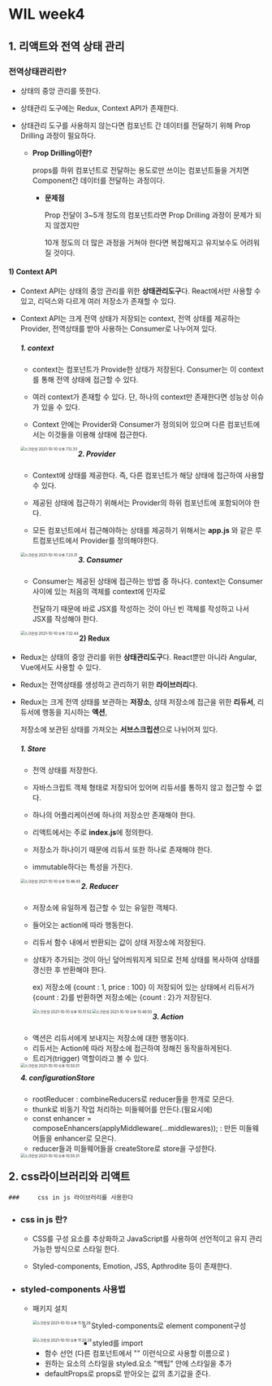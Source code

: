 # WIL week4

## 1. 리액트와 전역 상태 관리

### 전역상태관리란?

- 상태의 중앙 관리를 뜻한다. 

- 상태관리 도구에는 Redux, Context API가 존재한다.

- 상태관리 도구를 사용하지 않는다면 컴포넌트 간 데이터를 전달하기 위해 Prop Drilling 과정이 필요하다.

  * <b>Prop Drilling이란?</b>

    props를 하위 컴포넌트로 전달하는 용도로만 쓰이는 컴포넌트들을 거치면 Component간 데이터를 전달하는 과정이다.

    - <b>문제점</b>

      Prop 전달이 3~5개 정도의 컴포넌트라면 Prop Drilling 과정이 문제가 되지 않겠지만

      10개 정도의 더 많은 과정을 거쳐야 한다면 복잡해지고 유지보수도 어려워 질 것이다.

#### 	1) Context API

- Context API는 상태의 중앙 관리를 위한 <b>상태관리도구</b>다. React에서만 사용할 수 있고, 리덕스와 다르게 여러 저장소가 존재할 수 있다.

- Context API는 크게 전역 상태가 저장되는 context, 전역 상태를 제공하는 Provider, 전역상태를 받아 사용하는 Consumer로 나누어져 있다.

  

  ##### 1. context

   - context는 컴포넌트가 Provide한 상태가 저장된다. Consumer는 이 context를 통해 전역 상태에 접근할 수 있다.

   - 여러 context가 존재할 수 있다. 단, 하나의 context만 존재한다면 성능상 이슈가 있을 수 있다.

   - Context 안에는 Provider와 Consumer가 정의되어 있으며 다른 컴포넌트에서는 이것들을 이용해 상태에 접근한다.

     

  <img src="/Users/kim/Documents/GitHub/voyage99-wil/img/스크린샷 2021-10-10 오후 7.12.33.png" alt="스크린샷 2021-10-10 오후 7.12.33" style="zoom:50%;" align = "left" />

  

  ##### 2. Provider

  - Context에 상태를 제공한다. 즉, 다른 컴포넌트가 해당 상태에 접근하여 사용할 수 있다.

  - 제공된 상태에 접근하기 위해서는 Provider의 하위 컴포넌트에 포함되어야 한다.

  - 모든 컴포넌트에서 접근해야하는 상태를 제공하기 위해서는 <b>app.js</b> 와 같은 루트컴포넌트에서 Provider를 정의해야한다.

    

  <img src="/Users/kim/Documents/GitHub/voyage99-wil/img/스크린샷 2021-10-10 오후 7.23.31.png" alt="스크린샷 2021-10-10 오후 7.23.31" style="zoom:50%;" align = "left"/>

  

  ##### 3. Consumer

  - Consumer는 제공된 상태에 접근하는 방법 중 하나다. context는 Consumer 사이에 있는 처음의 객체를 context에 인자로

    전달하기 때문에 바로 JSX를 작성하는 것이 아닌 빈 객체를 작성하고 나서 JSX를 작성해야 한다.

  

  <img src="/Users/kim/Documents/GitHub/voyage99-wil/img/스크린샷 2021-10-10 오후 7.32.44.png" alt="스크린샷 2021-10-10 오후 7.32.44" style="zoom:50%;" align = "left"/>



#### 2) Redux

- Redux는 상태의 중앙 관리를 위한 <b>상태관리도구</b>다. React뿐만 아니라 Angular, Vue에서도 사용할 수 있다.

- Redux는 전역상태를 생성하고 관리하기 위한 <b>라이브러리</b>다.

- Redux는 크게 전역 상태를 보관하는 <b>저장소</b>, 상태 저장소에 접근을 위한 <b>리듀서</b>, 리듀서에 행동을 지시하는 <b>액션</b>,

  저장소에 보관된 상태를 가져오는 <b>서브스크립션</b>으로 나뉘어져 있다.

  

  ##### 1. Store

  - 전역 상태를 저장한다.

  - 자바스크립트 객체 형태로 저장되어 있어며 리듀서를 통하지 않고 접근할 수 없다.

  - 하나의 어플리케이션에 하나의 저장소만 존재해야 한다.

  - 리액트에서는 주로 <b>index.js</b>에 정의한다.

  - 저장소가 하나이기 때문에 리듀서 또한 하나로 존재해야 한다.

  - immutable하다는 특성을 가진다.

    

  <img src="/Users/kim/Documents/GitHub/voyage99-wil/img/스크린샷 2021-10-10 오후 10.46.45.png" alt="스크린샷 2021-10-10 오후 10.46.45" style="zoom:50%;" align = "left"/>

  

  ##### 2. Reducer

  - 저장소에 유일하게 접근할 수 있는 유일한 객체다.

  - 들어오는 action에 따라 행동한다.

  - 리듀서 함수 내에서 반환되는 값이 상태 저장소에 저장된다.

  - 상태가 추가되는 것이 아닌 덮어씌워지게 되므로 전체 상태를 복사하여 상태를 갱신한 후 반환해야 한다.

    ex) 저장소에 {count : 1, price : 100} 이 저장되어 있는 상태에서 리듀서가 {count : 2}를 반환하면 저장소에는 {count : 2}가 저장된다.

    

    <img src="/Users/kim/Documents/GitHub/voyage99-wil/img/스크린샷 2021-10-10 오후 10.51.52.png" alt="스크린샷 2021-10-10 오후 10.51.52" style="zoom:50%;" align = "left"/>

  <img src="/Users/kim/Documents/GitHub/voyage99-wil/img/스크린샷 2021-10-10 오후 10.48.50.png" alt="스크린샷 2021-10-10 오후 10.48.50" style="zoom:50%;" align = "left"/>

  

  ##### 3. Action

  - 액션은 리듀서에게 보내지는 저장소에 대한 행동이다.
  - 리듀서는 Action에 따라 저장소에 접근하여 정해진 동작을하게된다.
  - 트리거(trigger) 역할이라고 볼 수 있다.

  <img src="/Users/kim/Documents/GitHub/voyage99-wil/img/스크린샷 2021-10-10 오후 10.50.01.png" alt="스크린샷 2021-10-10 오후 10.50.01" style="zoom:50%;" align = "left"/>

  

  ##### 4. configurationStore

  - rootReducer : combineReducers로 reducer들을 한개로 모은다.
  - thunk로 비동기 작업 처리하는 미들웨어를 만든다.(필요시에)
  - const enhancer = composeEnhancers(applyMiddleware(...middlewares));  : 만든 미들웨어들을 enhancer로 모은다.
  - reducer들과 미들웨어들을 createStore로 store을 구성한다.

  <img src="/Users/kim/Documents/GitHub/voyage99-wil/img/스크린샷 2021-10-10 오후 10.55.31.png" alt="스크린샷 2021-10-10 오후 10.55.31" style="zoom:50%;" align = "left"/>

## 2. css라이브러리와 리액트

	### 	css in js 라이브러리를 사용한다

- ### css in js 란?

  - CSS를 구성 요소를 추상화하고 JavaScript를 사용하여 선언적이고 유지 관리 가능한 방식으로 스타일 한다.

  - Styled-components, Emotion, JSS, Apthrodite 등이 존재한다.

- ### styled-components 사용법

  - 패키지 설치

    <img src="/Users/kim/Documents/GitHub/voyage99-wil/img/스크린샷 2021-10-10 오후 11.16.28.png" alt="스크린샷 2021-10-10 오후 11.16.28" style="zoom:50%;" align = "left"/>

  - Styled-components로 element component구성

    <img src="/Users/kim/Documents/GitHub/voyage99-wil/img/스크린샷 2021-10-10 오후 11.20.28.png" alt="스크린샷 2021-10-10 오후 11.20.28" style="zoom:50%;" align = "left"/>

    - styled를 import
    - 함수 선언 (다른 컴포넌트에서 "<Text/>" 이런식으로 사용할 이름으로 )
    - 원하는 요소의 스타일을 styled.요소 "백팁" 안에 스타일을 추가
    - defaultProps로 props로 받아오는 값의 초기값을 준다.



